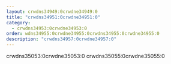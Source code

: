 ```yaml
---
layout: crwdns34949:0crwdne34949:0
title: "crwdns34951:0crwdne34951:0"
category:
  - crwdns34953:0crwdne34953:0
order: wdns34955:0crwdne34955:0crwdns34955:0crwdne34955:0
description: "crwdns34957:0crwdne34957:0"
---
```

crwdns35053:0crwdne35053:0 crwdns35055:0crwdne35055:0